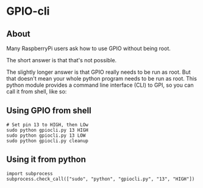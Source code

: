 # GPIO-cli

## About
Many RaspberryPi users ask how to use GPIO without being root.

The short answer is that that's not possible.

The slightly longer answer is that GPIO really needs to be run as root.
But that doesn't mean your whole python program needs to be run as root. This python module provides a command line interface (CLI) to GPI, so you can call it from shell, like so:

## Using GPIO from shell
```
# Set pin 13 to HIGH, then LOw
sudo python gpiocli.py 13 HIGH
sudo python gpiocli.py 13 LOW
sudo python gpiocli.py cleanup
```

## Using it from python

    import subprocess
    subprocess.check_call(["sudo", "python", "gpiocli.py", "13", "HIGH"])

